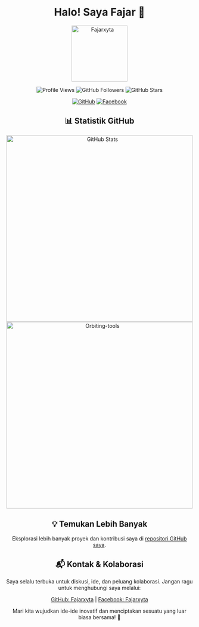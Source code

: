 <h1 align="center">Halo! Saya Fajar 👋</h1>

<p align="center">
  <img src="https://github.com/Fajarxyta.png" alt="Fajarxyta" width="150" height="150">
</p>

<p align="center">
  <img src="https://komarev.com/ghpvc/?username=Fajarxyta&color=blue" alt="Profile Views">
  <img src="https://img.shields.io/github/followers/Fajarxyta?label=Followers&style=social" alt="GitHub Followers">
  <img src="https://img.shields.io/github/stars/Fajarxyta?label=Stars&style=social" alt="GitHub Stars">
</p>

<p align="center">
  <a href="https://github.com/Fajarxyta"><img src="https://img.shields.io/badge/GitHub-181717?style=for-the-badge&logo=github&logoColor=white" alt="GitHub"></a>
  <a href="https://facebook.com/fajarxyta15"><img src="https://img.shields.io/badge/Facebook-1877F2?style=for-the-badge&logo=facebook&logoColor=white" alt="Facebook"></a>
</p>

<h2 align="center">📊 Statistik GitHub</h2>

<p align="center">
  <img width=500 src="https://github-readme-stats.vercel.app/api?username=Fajarxyta&show_icons=true" alt="GitHub Stats">
  <img width=500 src="https://github-profile-summary-cards.vercel.app/api/cards/profile-details?username=Fajarxyta" alt="Orbiting-tools">
</p>

<h2 align="center">💡 Temukan Lebih Banyak</h2>
<p align="center">
  Eksplorasi lebih banyak proyek dan kontribusi saya di <a href="https://github.com/Fajarxyta?tab=repositories">repositori GitHub saya</a>.
</p>

<h2 align="center">📬 Kontak & Kolaborasi</h2>
<p align="center">
  Saya selalu terbuka untuk diskusi, ide, dan peluang kolaborasi. Jangan ragu untuk menghubungi saya melalui:
</p>
<p align="center">
  <a href="https://github.com/Fajarxyta">GitHub: Fajarxyta</a> | <a href="https://facebook.com/Fajarxyta">Facebook: Fajarxyta</a>
</p>
<p align="center">
  Mari kita wujudkan ide-ide inovatif dan menciptakan sesuatu yang luar biasa bersama! 🌟
</p>
